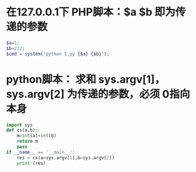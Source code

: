 # 在127.0.0.1下 PHP脚本：$a  $b 即为传递的参数
```PHP
$a=1;
$b=222;
$cmd = system("python 1.py {$a} {$b}");
```

# python脚本： 求和  sys.argv[1]，sys.argv[2] 为传递的参数，必须  0指向本身
```Python
import sys
def cs(a,b):
	m=int(a)+int(b)
	return m
	pass
if __name__ == '__main__':
	res = cs(a=sys.argv[1],b=sys.argv[2])
	print (res)
```